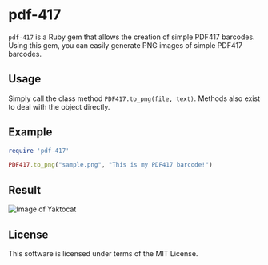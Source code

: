 # pdf-417

```pdf-417``` is a Ruby gem that allows the creation of simple PDF417 barcodes. Using this gem, you can easily generate PNG images of simple PDF417 barcodes.

## Usage

Simply call the class method ```PDF417.to_png(file, text)```. Methods also exist to deal with the object directly.

## Example

```ruby
require 'pdf-417'

PDF417.to_png("sample.png", "This is my PDF417 barcode!")
```

## Result

![Image of Yaktocat](https://github.com/shreeve/pdf-417/sample.png)

## License

This software is licensed under terms of the MIT License.
